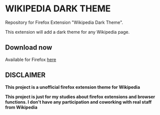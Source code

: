 # WIKIPEDIA DARK THEME

Repository for Firefox Extension "Wikipedia Dark Theme".

This extension will add a dark theme for any Wikipedia page.

## Download now

Available for Firefox [here](https://addons.mozilla.org/en-US/firefox/addon/wikipedia-dark-theme)

## DISCLAIMER

**This project is a unofficial firefox extension theme for Wikipedia**

__This project is just for my studies about firefox extensions and browser functions. I don't have any participation and coworking with real staff from Wikipedia__
